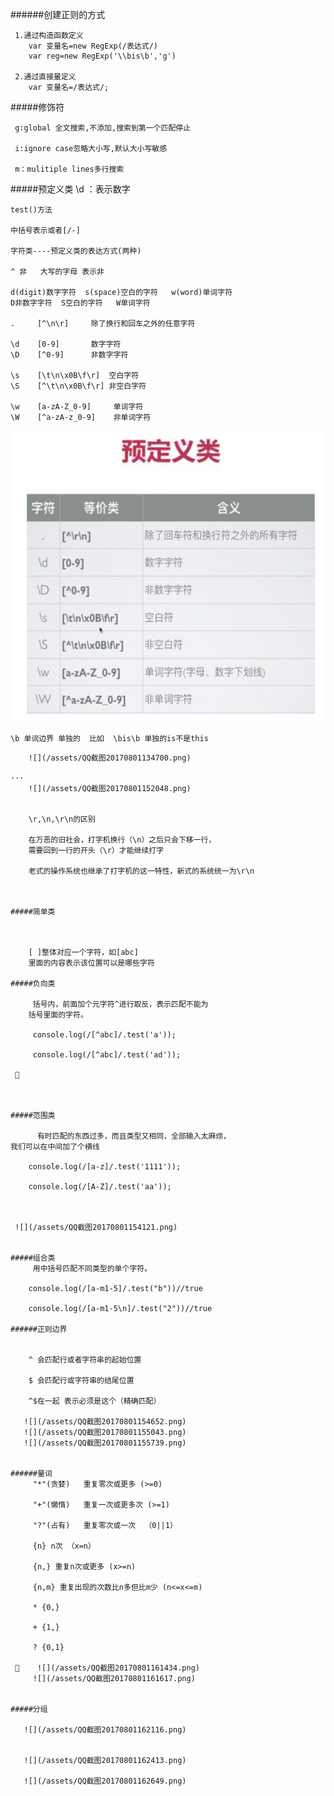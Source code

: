 ######创建正则的方式

     1.通过构造函数定义
        var 变量名=new RegExp(/表达式/)
        var reg=new RegExp('\\bis\b','g')        

     2.通过直接量定义
        var 变量名=/表达式/;

#####修饰符

     g:global 全文搜索,不添加,搜索到第一个匹配停止

     i:ignore case忽略大小写,默认大小写敏感

     m：mulitiple lines多行搜索



#####预定义类
    \d ：表示数字


    test()方法

    中括号表示或者[/-]

    字符类----预定义类的表达方式(两种)

    ^ 非   大写的字母 表示非

    d(digit)数字字符  s(space)空白的字符   w(word)单词字符
    D非数字字符  S空白的字符   W单词字符

    .     [^\n\r]     除了换行和回车之外的任意字符

    \d    [0-9]       数字字符
    \D    [^0-9]      非数字字符 
    
    \s    [\t\n\x0B\f\r]  空白字符
    \S    [^\t\n\x0B\f\r] 非空白字符

    \w    [a-zA-Z_0-9]     单词字符
    \W    [^a-zA-z_0-9]    非单词字符
    
   ![](/assets/QQ截图20170801154410.png)


    \b 单词边界 单独的  比如  \bis\b 单独的is不是this
    
```
    ![](/assets/QQ截图20170801134700.png)
 
···
    ![](/assets/QQ截图20170801152048.png)
 

    \r,\n,\r\n的区别

    在万恶的旧社会，打字机换行（\n）之后只会下移一行，
    需要回到一行的开头（\r）才能继续打字

    老式的操作系统也继承了打字机的这一特性，新式的系统统一为\r\n



#####简单类
    


    [ ]整体对应一个字符，如[abc] 
    里面的内容表示该位置可以是哪些字符

#####负向类

     括号内，前面加个元字符^进行取反，表示匹配不能为
    括号里面的字符。 

     console.log(/[^abc]/.test('a'));

     console.log(/[^abc]/.test('ad'));

 



#####范围类

      有时匹配的东西过多，而且类型又相同，全部输入太麻烦，
我们可以在中间加了个横线 

    console.log(/[a-z]/.test('1111'));

    console.log(/[A-Z]/.test('aa'));

   

 ![](/assets/QQ截图20170801154121.png)


#####组合类
     用中括号匹配不同类型的单个字符。 

    console.log(/[a-m1-5]/.test("b"))//true

    console.log(/[a-m1-5\n]/.test("2"))//true

######正则边界
    

    ^ 会匹配行或者字符串的起始位置

    $ 会匹配行或字符串的结尾位置

    ^$在一起 表示必须是这个（精确匹配）

   ![](/assets/QQ截图20170801154652.png)
   ![](/assets/QQ截图20170801155043.png)
   ![](/assets/QQ截图20170801155739.png)


######量词
     "*"(贪婪)   重复零次或更多 (>=0)

     "+"(懒惰)   重复一次或更多次 (>=1)

     "?"(占有)   重复零次或一次  （0||1）

     {n} n次 （x=n） 

     {n,} 重复n次或更多 (x>=n)

     {n,m} 重复出现的次数比n多但比m少 (n<=x<=m)

     * {0,}

     + {1,}

     ? {0,1}

     ![](/assets/QQ截图20170801161434.png)
     ![](/assets/QQ截图20170801161617.png)


#####分组

   ![](/assets/QQ截图20170801162116.png)


   ![](/assets/QQ截图20170801162413.png)

   ![](/assets/QQ截图20170801162649.png)